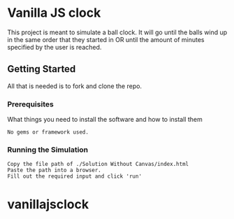 # Vanilla JS clock

This project is meant to simulate a ball clock.
It will go until the balls wind up in the same order that they started in OR
until the amount of minutes specified by the user is reached.

## Getting Started

All that is needed is to fork and clone the repo.

### Prerequisites

What things you need to install the software and how to install them

```
No gems or framework used.
```

### Running the Simulation

```
Copy the file path of ./Solution Without Canvas/index.html
Paste the path into a browser.
Fill out the required input and click 'run'
```
# vanillajsclock
